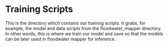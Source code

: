 # Training Scripts

This is the directory which contains our training scripts. It grabs, for example, the model and data scripts from the floodwater_mapper directory. In other words, this is where we train our model and save so that the models can be later used in floodwater mapper for inference.
